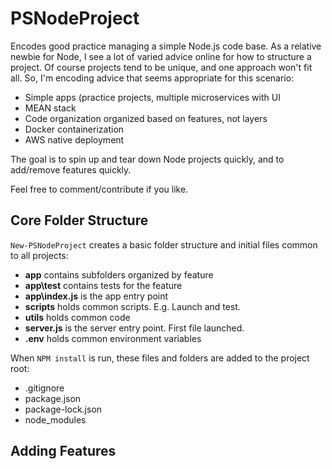 # PSNodeProject
Encodes good practice managing a simple Node.js code base. 
As a relative newbie for Node, I see a lot of varied advice online for how to structure a project. Of course projects tend to be unique, and one approach won't fit all. So, I'm encoding advice that seems appropriate for this scenario:
- Simple apps (practice projects, multiple microservices with UI
- MEAN stack
- Code organization organized based on features, not layers
- Docker containerization
- AWS native deployment

The goal is to spin up and tear down Node projects quickly, and to add/remove features quickly. 

Feel free to comment/contribute if you like. 

## Core Folder Structure
`New-PSNodeProject` creates a basic folder structure and initial files common to all projects:
 - **app** contains subfolders organized by feature
 - **app\test** contains tests for the feature
 - **app\index.js** is the app entry point
 - **scripts** holds common scripts. E.g. Launch and test.
 - **utils** holds common code
 - **server.js** is the server entry point. First file launched. 
 - **.env** holds common environment variables

When `NPM install` is run, these files and folders are added to the project root:
- .gitignore
- package.json
- package-lock.json
- node_modules

## Adding Features
